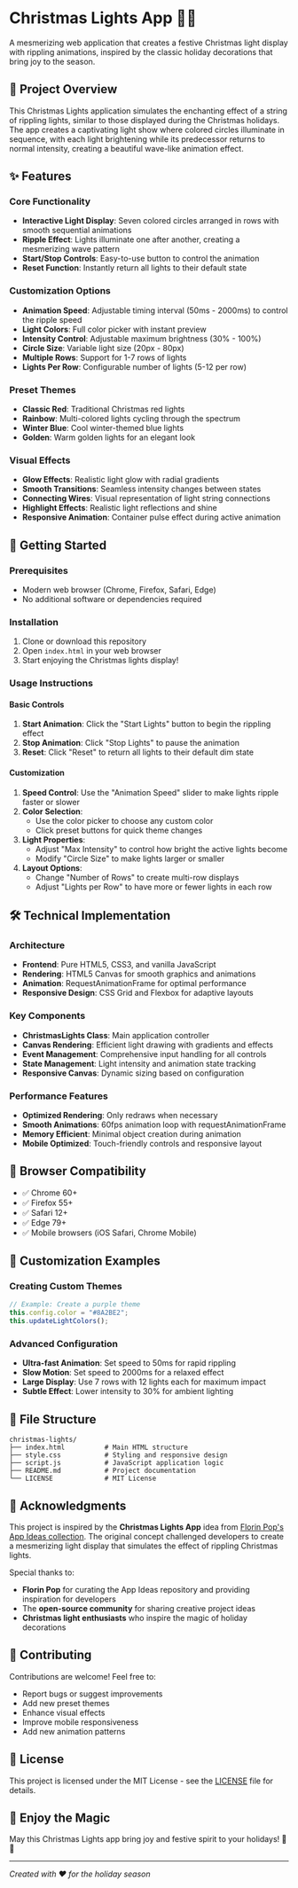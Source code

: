 # Christmas Lights App 🎄✨

A mesmerizing web application that creates a festive Christmas light display with rippling animations, inspired by the classic holiday decorations that bring joy to the season.

## 🎯 Project Overview

This Christmas Lights application simulates the enchanting effect of a string of rippling lights, similar to those displayed during the Christmas holidays. The app creates a captivating light show where colored circles illuminate in sequence, with each light brightening while its predecessor returns to normal intensity, creating a beautiful wave-like animation effect.

## ✨ Features

### Core Functionality

- **Interactive Light Display**: Seven colored circles arranged in rows with smooth sequential animations
- **Ripple Effect**: Lights illuminate one after another, creating a mesmerizing wave pattern
- **Start/Stop Controls**: Easy-to-use button to control the animation
- **Reset Function**: Instantly return all lights to their default state

### Customization Options

- **Animation Speed**: Adjustable timing interval (50ms - 2000ms) to control the ripple speed
- **Light Colors**: Full color picker with instant preview
- **Intensity Control**: Adjustable maximum brightness (30% - 100%)
- **Circle Size**: Variable light size (20px - 80px)
- **Multiple Rows**: Support for 1-7 rows of lights
- **Lights Per Row**: Configurable number of lights (5-12 per row)

### Preset Themes

- **Classic Red**: Traditional Christmas red lights
- **Rainbow**: Multi-colored lights cycling through the spectrum
- **Winter Blue**: Cool winter-themed blue lights
- **Golden**: Warm golden lights for an elegant look

### Visual Effects

- **Glow Effects**: Realistic light glow with radial gradients
- **Smooth Transitions**: Seamless intensity changes between states
- **Connecting Wires**: Visual representation of light string connections
- **Highlight Effects**: Realistic light reflections and shine
- **Responsive Animation**: Container pulse effect during active animation

## 🚀 Getting Started

### Prerequisites

- Modern web browser (Chrome, Firefox, Safari, Edge)
- No additional software or dependencies required

### Installation

1. Clone or download this repository
2. Open `index.html` in your web browser
3. Start enjoying the Christmas lights display!

### Usage Instructions

#### Basic Controls

1. **Start Animation**: Click the "Start Lights" button to begin the rippling effect
2. **Stop Animation**: Click "Stop Lights" to pause the animation
3. **Reset**: Click "Reset" to return all lights to their default dim state

#### Customization

1. **Speed Control**: Use the "Animation Speed" slider to make lights ripple faster or slower
2. **Color Selection**:
   - Use the color picker to choose any custom color
   - Click preset buttons for quick theme changes
3. **Light Properties**:
   - Adjust "Max Intensity" to control how bright the active lights become
   - Modify "Circle Size" to make lights larger or smaller
4. **Layout Options**:
   - Change "Number of Rows" to create multi-row displays
   - Adjust "Lights per Row" to have more or fewer lights in each row

## 🛠️ Technical Implementation

### Architecture

- **Frontend**: Pure HTML5, CSS3, and vanilla JavaScript
- **Rendering**: HTML5 Canvas for smooth graphics and animations
- **Animation**: RequestAnimationFrame for optimal performance
- **Responsive Design**: CSS Grid and Flexbox for adaptive layouts

### Key Components

- **ChristmasLights Class**: Main application controller
- **Canvas Rendering**: Efficient light drawing with gradients and effects
- **Event Management**: Comprehensive input handling for all controls
- **State Management**: Light intensity and animation state tracking
- **Responsive Canvas**: Dynamic sizing based on configuration

### Performance Features

- **Optimized Rendering**: Only redraws when necessary
- **Smooth Animations**: 60fps animation loop with requestAnimationFrame
- **Memory Efficient**: Minimal object creation during animation
- **Mobile Optimized**: Touch-friendly controls and responsive layout

## 📱 Browser Compatibility

- ✅ Chrome 60+
- ✅ Firefox 55+
- ✅ Safari 12+
- ✅ Edge 79+
- ✅ Mobile browsers (iOS Safari, Chrome Mobile)

## 🎨 Customization Examples

### Creating Custom Themes

```javascript
// Example: Create a purple theme
this.config.color = "#8A2BE2";
this.updateLightColors();
```

### Advanced Configuration

- **Ultra-fast Animation**: Set speed to 50ms for rapid rippling
- **Slow Motion**: Set speed to 2000ms for a relaxed effect
- **Large Display**: Use 7 rows with 12 lights each for maximum impact
- **Subtle Effect**: Lower intensity to 30% for ambient lighting

## 🔧 File Structure

```
christmas-lights/
├── index.html          # Main HTML structure
├── style.css           # Styling and responsive design
├── script.js           # JavaScript application logic
├── README.md           # Project documentation
└── LICENSE             # MIT License
```

## 🎄 Acknowledgments

This project is inspired by the **Christmas Lights App** idea from [Florin Pop's App Ideas collection](https://github.com/florinpop17/app-ideas/blob/master/Projects/1-Beginner/Christmas-Lights-App.md). The original concept challenged developers to create a mesmerizing light display that simulates the effect of rippling Christmas lights.

Special thanks to:

- **Florin Pop** for curating the App Ideas repository and providing inspiration for developers
- The **open-source community** for sharing creative project ideas
- **Christmas light enthusiasts** who inspire the magic of holiday decorations

## 🎁 Contributing

Contributions are welcome! Feel free to:

- Report bugs or suggest improvements
- Add new preset themes
- Enhance visual effects
- Improve mobile responsiveness
- Add new animation patterns

## 📄 License

This project is licensed under the MIT License - see the [LICENSE](LICENSE) file for details.

## 🌟 Enjoy the Magic

May this Christmas Lights app bring joy and festive spirit to your holidays! 🎅🎁

---

_Created with ❤️ for the holiday season_
